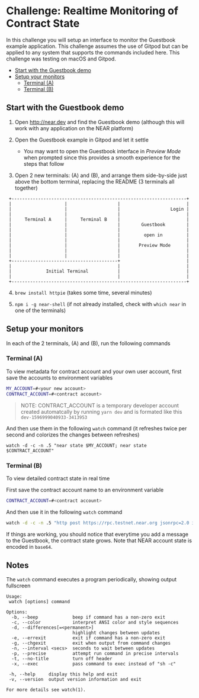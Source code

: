 # Challenge: Realtime Monitoring of Contract State

In this challenge you will setup an interface to monitor the Guestbook example application. This challenge assumes the use of Gitpod but can be applied to any system that supports the commands included here. This challenge was testing on macOS and Gitpod.

- [Start with the Guestbook demo](#start-with-the-guestbook-demo)
- [Setup your monitors](#setup-your-monitors)
  - [Terminal (A)](#terminal-a)
  - [Terminal (B)](#terminal-b)

## Start with the Guestbook demo

1. Open http://near.dev and find the Guestbook demo (although this will work with any application on the NEAR platform)

2. Open the Guestbook example in Gitpod and let it settle

   - You may want to open the Guestbook interface in _Preview Mode_ when prompted since this provides a smooth experience for the steps that follow

3. Open 2 new terminals: (A) and (B), and arrange them side-by-side just above the bottom terminal, replacing the README (3 terminals all together)

```text
 +------------------------------------------------------------------+
 |                    |                   |                         |
 |                    |                   |                   Login |
 |                    |                   |                         |
 |     Terminal A     |     Terminal B    |                         |
 |                    |                   |        Guestbook        |
 |                    |                   |                         |
 |                    |                   |         open in         |
 |                    |                   |                         |
 |                    |                   |       Preview Mode      |
 |                    |                   |                         |
 |                    |                   |                         |
 +----------------------------------------+                         |
 |                                        |                         |
 |             Initial Terminal           |                         |
 |                                        |                         |
 +------------------------------------------------------------------+
```

4. `brew install httpie` (takes some time, several minutes)

5. `npm i -g near-shell` (if not already installed, check with `which near` in one of the terminals)

## Setup your monitors

In each of the 2 terminals, (A) and (B), run the following commands

### Terminal (A)

To view metadata for contract account and your own user account, first save the accounts to environment variables

```sh
MY_ACCOUNT=#<your new account>
CONTRACT_ACCOUNT=#<contract account>
```

> NOTE: CONTRACT_ACCOUNT is a temporary developer account created automatcally by running ```yarn dev``` and is formated like this ```dev-1596999040933-3413953```

And then use them in the following `watch` command (it refreshes twice per second and colorizes the changes between refreshes)

```
watch -d -c -n .5 "near state $MY_ACCOUNT; near state $CONTRACT_ACCOUNT"
```

### Terminal (B)

To view detailed contract state in real time

First save the contract account name to an environment variable

```sh
CONTRACT_ACCOUNT=#<contract account>
```

And then use it in the following `watch` command

```sh
watch -d -c -n .5 "http post https://rpc.testnet.near.org jsonrpc=2.0 id=dontcare method=query params:='{\"request_type\": \"view_state\", \"finality\": \"final\", \"account_id\": \"$CONTRACT_ACCOUNT\", \"prefix_base64\": \"\"}' | jq --color-output '.'"
```

If things are working, you should notice that everytime you add a message to the Guestbook, the contract state grows. Note that NEAR account state is encoded in `base64`.


## Notes

The `watch` command executes a program periodically, showing output fullscreen

```
Usage:
 watch [options] command

Options:
  -b, --beep             beep if command has a non-zero exit
  -c, --color            interpret ANSI color and style sequences
  -d, --differences[=<permanent>]
                         highlight changes between updates
  -e, --errexit          exit if command has a non-zero exit
  -g, --chgexit          exit when output from command changes
  -n, --interval <secs>  seconds to wait between updates
  -p, --precise          attempt run command in precise intervals
  -t, --no-title         turn off header
  -x, --exec             pass command to exec instead of "sh -c"

 -h, --help     display this help and exit
 -v, --version  output version information and exit

For more details see watch(1).
```
